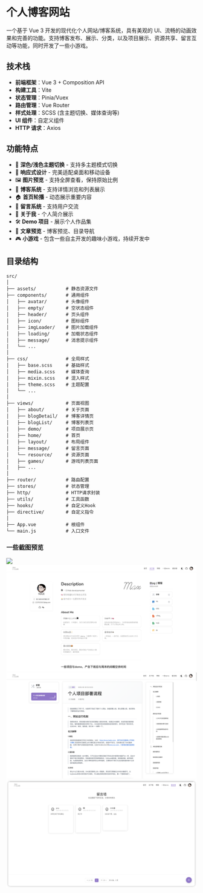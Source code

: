 # 个人博客网站

一个基于 Vue 3 开发的现代化个人网站/博客系统，具有美观的 UI、流畅的动画效果和完善的功能。支持博客发布、展示、分类，以及项目展示、资源共享、留言互动等功能，同时开发了一些小游戏。

## 技术栈

-   **前端框架**：Vue 3 + Composition API
-   **构建工具**：Vite
-   **状态管理**：Pinia/Vuex
-   **路由管理**：Vue Router
-   **样式处理**：SCSS (含主题切换、媒体查询等)
-   **UI 组件**：自定义组件
-   **HTTP 请求**：Axios

## 功能特点

-   🌙 **深色/浅色主题切换** - 支持多主题模式切换
-   📱 **响应式设计** - 完美适配桌面和移动设备
-   🖼️ **图片预览** - 支持全屏查看，保持原始比例
-   📝 **博客系统** - 支持详情浏览和列表展示
-   🏠 **首页轮播** - 动态展示重要内容
-   💬 **留言系统** - 支持用户交流
-   👤 **关于我** - 个人简介展示
-   🛠️ **Demo 项目** - 展示个人作品集
-   📝 **文章预览** - 博客预览、目录导航
-   🎮 **小游戏** - 包含一些自主开发的趣味小游戏，持续开发中

## 目录结构

```
src/
│
├── assets/           # 静态资源文件
├── components/       # 通用组件
│   ├── avatar/       # 头像组件
│   ├── empty/        # 空状态组件
│   ├── header/       # 页头组件
│   ├── icon/         # 图标组件
│   ├── imgLoader/    # 图片加载组件
│   ├── loading/      # 加载状态组件
│   ├── message/      # 消息提示组件
│   └── ...
│
├── css/              # 全局样式
│   ├── base.scss     # 基础样式
│   ├── media.scss    # 媒体查询
│   ├── mixin.scss    # 混入样式
│   ├── theme.scss    # 主题配置
│   └── ...
│
├── views/            # 页面视图
│   ├── about/        # 关于页面
│   ├── blogDetail/   # 博客详情页
│   ├── blogList/     # 博客列表页
│   ├── demo/         # 项目展示页
│   ├── home/         # 首页
│   ├── layout/       # 布局组件
│   ├── message/      # 留言页面
│   └── resource/     # 资源页面
│   ├── games/        # 游戏列表页面
│   ├── ...
│
├── router/           # 路由配置
├── stores/           # 状态管理
├── http/             # HTTP请求封装
├── utils/            # 工具函数
├── hooks/            # 自定义Hook
├── directive/        # 自定义指令
│
├── App.vue           # 根组件
└── main.js           # 入口文件
```

### 一些截图预览

<img src="./public/readme/home.png"/>

<img src="./public/readme/about.png"/>

<img src="./public/readme/article.png"/>

<img src="./public/readme/message.png"/>

